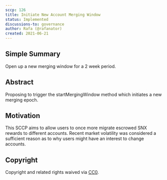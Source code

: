 ```yaml
---
sccp: 126
title: Initiate New Account Merging Window
status: Implemented
discussions-to: governance
author: Rafa (@rafanator) 
created: 2021-06-21
---
```


<!--You can leave these HTML comments in your merged SCCP and delete the visible duplicate text guides, they will not appear and may be helpful to refer to if you edit it again. This is the suggested template for new SCCPs. Note that an SCCP number will be assigned by an editor. When opening a pull request to submit your SCCP, please use an abbreviated title in the filename, `sccp-draft_title_abbrev.md`. The title should be 44 characters or less.-->

## Simple Summary

<!--"If you can't explain it simply, you don't understand it well enough." Provide a simplified and layman-accessible explanation of the SCCP.-->

Open up a new merging window for a 2 week period.

## Abstract

<!--A short (~200 word) description of the variable change proposed.-->

Proposing to trigger the startMergingWindow method which initiates a new merging epoch.

## Motivation

<!--The motivation is critical for SCCPs that want to update variables within Synthetix. It should clearly explain why the existing variable is not incentive aligned. SCCP submissions without sufficient motivation may be rejected outright.-->

This SCCP aims to allow users to once more migrate escrowed SNX rewards to different accounts. Recent market volatility was considered a sufficient reason as to why users might have an interest to change accounts.  

## Copyright
Copyright and related rights waived via [CC0](https://creativecommons.org/publicdomain/zero/1.0/).
